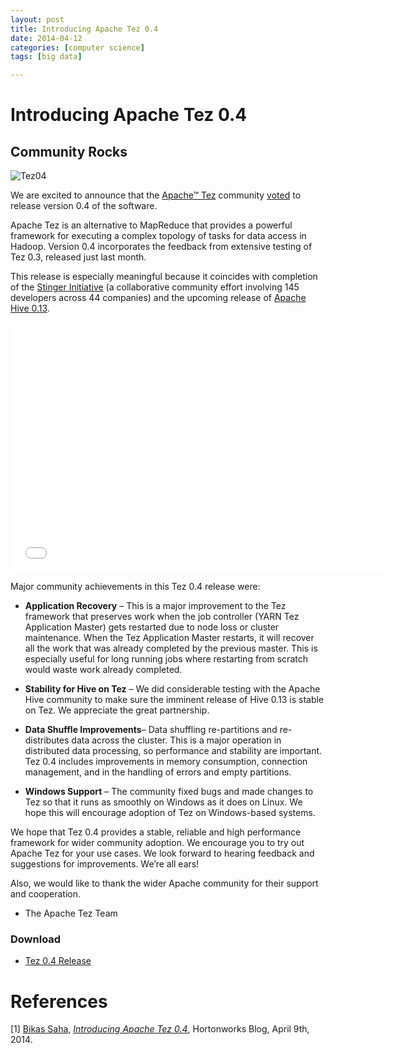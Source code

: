 ```yaml
---
layout: post
title: Introducing Apache Tez 0.4
date: 2014-04-12
categories: [computer science]
tags: [big data]

---
```


# Introducing Apache Tez 0.4


Community Rocks
---


![Tez04](http://hortonworks.com/wp-content/uploads/2014/04/Tez04.png)

We are excited to announce that the [Apache™
Tez](http://hortonworks.com/hadoop/tez) community
[voted](http://mail-archives.apache.org/mod_mbox/tez-dev/201404.mbox/%3CCAOapiptvXSU1w6z36LEYW0zqD0EHLo3xKRS33%3DtXgCSpffECBg%40mail.gmail.com%3E)
to release version 0.4 of the software.

Apache Tez is an alternative to MapReduce that provides a powerful
framework for executing a complex topology of tasks for data access in
Hadoop. Version 0.4 incorporates the feedback from extensive testing of
Tez 0.3, released just last month.

This release is especially meaningful because it coincides with
completion of the [Stinger
Initiative](http://hortonworks.com/labs/stinger) (a collaborative
community effort involving 145 developers across 44 companies) and the
upcoming release of [Apache Hive
0.13](http://hortonworks.com/hadoop/hive).

<iframe width="600" height="400" src="//www.youtube.com/embed/Pn7Sp2-hUXE" frameborder="0" allowfullscreen></iframe>

Major community achievements in this Tez 0.4 release were:

-   **Application Recovery** – This is a major improvement to the Tez
    framework that preserves work when the job controller (YARN Tez
    Application Master) gets restarted due to node loss or cluster
    maintenance. When the Tez Application Master restarts, it will
    recover all the work that was already completed by the previous
    master. This is especially useful for long running jobs where
    restarting from scratch would waste work already completed.

-   **Stability for Hive on Tez** – We did considerable testing with the
    Apache Hive community to make sure the imminent release of Hive 0.13
    is stable on Tez. We appreciate the great partnership.

-   **Data Shuffle Improvements**– Data shuffling re-partitions and
    re-distributes data across the cluster. This is a major operation in
    distributed data processing, so performance and stability are
    important. Tez 0.4 includes improvements in memory consumption,
    connection management, and in the handling of errors and empty
    partitions.

-   **Windows Support** – The community fixed bugs and made changes to
    Tez so that it runs as smoothly on Windows as it does on Linux. We
    hope this will encourage adoption of Tez on Windows-based systems.

We hope that Tez 0.4 provides a stable, reliable and high performance
framework for wider community adoption. We encourage you to try out
Apache Tez for your use cases. We look forward to hearing feedback and
suggestions for improvements. We’re all ears!

Also, we would like to thank the wider Apache community for their
support and cooperation.

- The Apache Tez Team

### Download

-   [Tez 0.4
    Release](http://apache.mirrors.tds.net/incubator/tez/tez-0.4.0-incubating/)

# References
[1] [Bikas
Saha](http://hortonworks.com/blog/author/bikassaha/ "Posts by Bikas Saha"), [*Introducing Apache Tez 0.4*](http://hortonworks.com/blog/introducing-apache-tez-0-4/), Hortonworks Blog, April 9th, 2014.